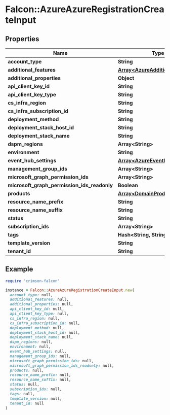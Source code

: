 # Falcon::AzureAzureRegistrationCreateInput

## Properties

| Name | Type | Description | Notes |
| ---- | ---- | ----------- | ----- |
| **account_type** | **String** |  | [optional] |
| **additional_features** | [**Array&lt;AzureAdditionalFeature&gt;**](AzureAdditionalFeature.md) |  |  |
| **additional_properties** | **Object** |  | [optional] |
| **api_client_key_id** | **String** |  | [optional] |
| **api_client_key_type** | **String** |  | [optional] |
| **cs_infra_region** | **String** |  | [optional] |
| **cs_infra_subscription_id** | **String** |  | [optional] |
| **deployment_method** | **String** |  |  |
| **deployment_stack_host_id** | **String** |  | [optional] |
| **deployment_stack_name** | **String** |  | [optional] |
| **dspm_regions** | **Array&lt;String&gt;** |  | [optional] |
| **environment** | **String** |  | [optional] |
| **event_hub_settings** | [**Array&lt;AzureEventHubSettings&gt;**](AzureEventHubSettings.md) |  |  |
| **management_group_ids** | **Array&lt;String&gt;** |  |  |
| **microsoft_graph_permission_ids** | **Array&lt;String&gt;** |  |  |
| **microsoft_graph_permission_ids_readonly** | **Boolean** |  | [optional] |
| **products** | [**Array&lt;DomainProductFeatures&gt;**](DomainProductFeatures.md) |  | [optional] |
| **resource_name_prefix** | **String** |  | [optional] |
| **resource_name_suffix** | **String** |  | [optional] |
| **status** | **String** |  | [optional] |
| **subscription_ids** | **Array&lt;String&gt;** |  |  |
| **tags** | **Hash&lt;String, String&gt;** |  |  |
| **template_version** | **String** |  | [optional] |
| **tenant_id** | **String** |  |  |

## Example

```ruby
require 'crimson-falcon'

instance = Falcon::AzureAzureRegistrationCreateInput.new(
  account_type: null,
  additional_features: null,
  additional_properties: null,
  api_client_key_id: null,
  api_client_key_type: null,
  cs_infra_region: null,
  cs_infra_subscription_id: null,
  deployment_method: null,
  deployment_stack_host_id: null,
  deployment_stack_name: null,
  dspm_regions: null,
  environment: null,
  event_hub_settings: null,
  management_group_ids: null,
  microsoft_graph_permission_ids: null,
  microsoft_graph_permission_ids_readonly: null,
  products: null,
  resource_name_prefix: null,
  resource_name_suffix: null,
  status: null,
  subscription_ids: null,
  tags: null,
  template_version: null,
  tenant_id: null
)
```

